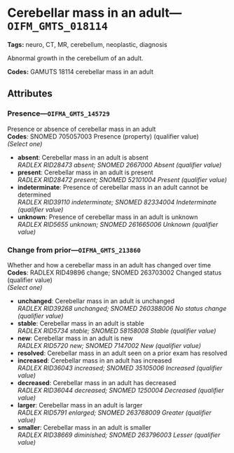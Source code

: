 # Cerebellar mass in an adult—`OIFM_GMTS_018114`

**Tags:** neuro, CT, MR, cerebellum, neoplastic, diagnosis

Abnormal growth in the cerebellum of an adult.

**Codes:** GAMUTS 18114 cerebellar mass in an adult

## Attributes

### Presence—`OIFMA_GMTS_145729`

Presence or absence of cerebellar mass in an adult  
**Codes**: SNOMED 705057003 Presence (property) (qualifier value)  
*(Select one)*

- **absent**: Cerebellar mass in an adult is absent  
_RADLEX RID28473 absent; SNOMED 2667000 Absent (qualifier value)_
- **present**: Cerebellar mass in an adult is present  
_RADLEX RID28472 present; SNOMED 52101004 Present (qualifier value)_
- **indeterminate**: Presence of cerebellar mass in an adult cannot be determined  
_RADLEX RID39110 indeterminate; SNOMED 82334004 Indeterminate (qualifier value)_
- **unknown**: Presence of cerebellar mass in an adult is unknown  
_RADLEX RID5655 unknown; SNOMED 261665006 Unknown (qualifier value)_

### Change from prior—`OIFMA_GMTS_213860`

Whether and how a cerebellar mass in an adult has changed over time  
**Codes**: RADLEX RID49896 change; SNOMED 263703002 Changed status (qualifier value)  
*(Select one)*

- **unchanged**: Cerebellar mass in an adult is unchanged  
_RADLEX RID39268 unchanged; SNOMED 260388006 No status change (qualifier value)_
- **stable**: Cerebellar mass in an adult is stable  
_RADLEX RID5734 stable; SNOMED 58158008 Stable (qualifier value)_
- **new**: Cerebellar mass in an adult is new  
_RADLEX RID5720 new; SNOMED 7147002 New (qualifier value)_
- **resolved**: Cerebellar mass in an adult seen on a prior exam has resolved  
- **increased**: Cerebellar mass in an adult has increased  
_RADLEX RID36043 increased; SNOMED 35105006 Increased (qualifier value)_
- **decreased**: Cerebellar mass in an adult has decreased  
_RADLEX RID36044 decreased; SNOMED 1250004 Decreased (qualifier value)_
- **larger**: Cerebellar mass in an adult is larger  
_RADLEX RID5791 enlarged; SNOMED 263768009 Greater (qualifier value)_
- **smaller**: Cerebellar mass in an adult is smaller  
_RADLEX RID38669 diminished; SNOMED 263796003 Lesser (qualifier value)_